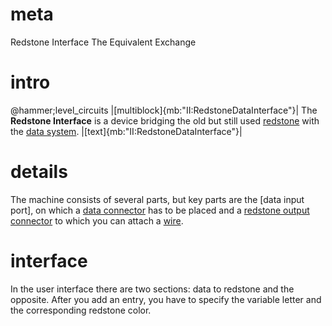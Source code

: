 # meta
Redstone Interface
The Equivalent Exchange

# intro
@hammer;level_circuits
|[multiblock]{mb:"II:RedstoneDataInterface"}|
The **Redstone Interface** is a device bridging the old but still used [redstone](redstoneWires) with the [data system](data_main.md).
|[text]{mb:"II:RedstoneDataInterface"}|

# details
The machine consists of several parts, but key parts are the [data input port], on which a [data connector](data_wiring.md#connector) has to be placed 
and a [redstone output connector](redstoneWires#1) to which you can attach a [wire](wiring#redstoneWires). 

# interface
In the user interface there are two sections: data to redstone and the opposite.
After you add an entry, you have to specify the variable letter and the corresponding redstone color.